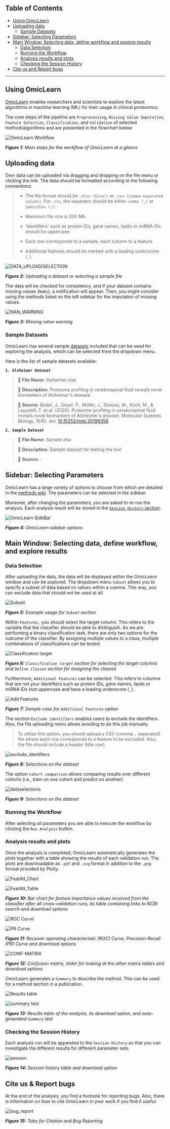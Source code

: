 ## **Table of Contents**
- [Using OmicLearn](#using-omiclearn)
- [Uploading data](#uploading-data)
  - [Sample Datasets](#sample-datasets)
- [Sidebar: Selecting Parameters](#sidebar-selecting-parameters)
- [Main Window: Selecting data, define workflow and explore results](#main-window-selecting-data-define-workflow-and-explore-results)
  - [Data Selection](#data-selection)
  - [Running the Workflow](#running-the-workflow)
  - [Analysis results and plots](#analysis-results-and-plots)
  - [Checking the Session History](#checking-the-session-history)
- [Cite us and Report bugs](#cite-us--report-bugs)

---

## Using OmicLearn
[OmicLearn](http://omiclearn.com) enables researchers and scientists to explore the latest algorithms in machine learning (ML) for their usage in clinical proteomics.

The core steps of the pipeline are  `Preprocessing`, `Missing Value Imputation`, `Feature Selection`, `Classification`, and `Validation` of selected method/algorithms and are presented in the flowchart below:

![OmicLearn Workflow](https://user-images.githubusercontent.com/49681382/91734594-cb421380-ebb3-11ea-91fa-8acc8826ae7b.png)

_**Figure 1:** Main steps for the workflow of OmicLearn at a glance_

## Uploading data

Own data can be uploaded via dragging and dropping on the file menu or clicking the link.
The data should be formatted according to the following conventions:

> - The file format should be `.xlsx (Excel)` or `.csv (Comma-separated values)`.  For `.csv`, the separator should be either `comma (,)` or `semicolon (;)`.
>
> - Maximum file size is 200 Mb.
>
> - 'Identifiers' such as protein IDs, gene names, lipids or miRNA IDs should be uppercase.
>
> - Each row corresponds to a sample, each column to a feature.
>
> - Additional features should be marked with a leading underscore (`_`).

![DATA_UPLOAD/SELECTION](https://user-images.githubusercontent.com/49681382/95564530-a0a37000-0a27-11eb-958a-41bc2f613915.png)

_**Figure 2:** Uploading a dataset or selecting a sample file_

The data will be checked for consistency, and if your dataset contains missing values (`NaNs`), a notification will appear.
Then, you might consider using the methods listed on the left sidebar for the imputation of missing values.

![NAN_WARNING](https://user-images.githubusercontent.com/49681382/95565283-9b92f080-0a28-11eb-9ba0-61fcf94f5115.png)

_**Figure 3:** Missing value warning_


### Sample Datasets

OmicLearn has several sample [datasets](https://github.com/OmicEra/OmicLearn/tree/master/data) included that can be used for exploring the analysis, which can be selected from the dropdown menu.

Here is the list of sample datasets available:

**`1. Alzheimer Dataset`**
> 📁 **File Name:** Alzheimer.xlsx
>
> 📖 **Description:** Proteome profiling in cerebrospinal fluid reveals novel biomarkers of Alzheimer's disease
>
> 🔗 **Source:** Bader, J., Geyer, P., Müller, J., Strauss, M., Koch, M., & Leypoldt, F. et al. (2020). Proteome profiling in cerebrospinal fluid reveals novel biomarkers of Alzheimer's disease. Molecular Systems Biology, 16(6). doi: [10.15252/msb.20199356](http://doi.org/10.15252/msb.20199356).

**`2. Sample Dataset`**
> 📁 **File Name:** Sample.xlsx
>
> 📖 **Description:** Sample dataset for testing the tool
>
> 🔗 **Source:** -

## Sidebar: Selecting Parameters

OmicLearn has a large variety of options to choose from which are detailed in the [methods wiki](https://github.com/OmicEra/OmicLearn/wiki/METHODS).  The parameters can be selected in the sidebar.

Moreover, after changing the parameters, you are asked to re-run the analysis. Each analysis result will be stored in the [`Session History` section](#checking-the-session-history).

![OmicLearn SideBar](https://user-images.githubusercontent.com/49681382/106890995-2c3dbc80-66fb-11eb-901a-f44fec38d69c.png)

_**Figure 4:** OmicLearn sidebar options_

## Main Window: Selecting data, define workflow, and explore results

### Data Selection

After uploading the data, the data will be displayed within the OmicLearn window and can be explored. The dropdown menu `Subset` allows you to specify a subset of data based on values within a comma. This way, you can exclude data that should not be used at all.

![Subset](https://user-images.githubusercontent.com/49681382/106892179-c0f4ea00-66fc-11eb-90bb-53595e8dc124.png)

_**Figure 5:** Example usage for `Subset` section_

Within `Features,` you should select the target column. This refers to the variable that the classifier should be able to distinguish. As we are performing a binary classification task, there are only two options for the outcome of the classifier. By assigning multiple values to a class, multiple combinations of classifications can be tested.

![Classification target](https://user-images.githubusercontent.com/49681382/106891533-dd445700-66fb-11eb-8c42-322bdcbea432.png)

_**Figure 6:** `Classification target` section for selecting the target columns and `Define classes` section for assigning the classes_

Furthermore, `Additional Features` can be selected. This refers to columns that are not your identifiers such as protein IDs, gene names, lipids or miRNA IDs (not uppercase and have a leading underscore (`_`). 

![Add Features](https://user-images.githubusercontent.com/49681382/106891702-1f6d9880-66fc-11eb-9f65-d1623a278103.png)

_**Figure 7:** Sample case for `Additional Features` option_

The section `Exclude identifiers` enables users to exclude the identifiers. Also, the file uploading menu allows avoiding to do this job manually.

> To utilize this option, you should upload a CSV (comma `,` separated) file where each row corresponds to a feature to be excluded. Also, the file should include a header (title row).

![exclude_identifiers](https://user-images.githubusercontent.com/49681382/101819569-7e68c400-3b36-11eb-9fa3-a02dbc00207b.png)

_**Figure 8:** Selections on the dataset_

The option `Cohort comparison` allows comparing results over different cohorts (i.e., train on one cohort and predict on another)

![dataselections](https://user-images.githubusercontent.com/49681382/106892120-ae7ab080-66fc-11eb-9dac-2284b5a75296.png)

_**Figure 9:** Selections on the dataset_

### Running the Workflow
After selecting all parameters you are able to execute the workflow by clicking the `Run Analysis` button.

### Analysis results and plots
Once the analysis is completed, OmicLearn automatically generates the plots together with a table showing the results of each validation run. The plots are downloadable as `.pdf` and `.svg` format in addition to the `.png` format provided by Plotly.

![FeatAtt_Chart](https://user-images.githubusercontent.com/49681382/106892562-48daf400-66fd-11eb-9b05-5d765c283267.png)

![FeatAtt_Table](https://user-images.githubusercontent.com/49681382/106892621-5ee8b480-66fd-11eb-81e6-323f5da7eb3f.png)

_**Figure 10:** Bar chart for feature importance values received from the classifier after all cross-validation runs, its table containing links to NCBI search and download options_

![ROC Curve](https://user-images.githubusercontent.com/49681382/106893284-6197d980-66fe-11eb-9a78-d1891b32aacd.png)

![PR Curve](https://user-images.githubusercontent.com/49681382/106892788-a1aa8c80-66fd-11eb-9ff7-093dfc1b643b.png)

_**Figure 11:** Receiver operating characteristic (ROC) Curve, Precision-Recall (PR) Curve and download options_

![CONF-MATRIX](https://user-images.githubusercontent.com/49681382/106892883-c56dd280-66fd-11eb-9d37-40ddc16d1e67.png)

_**Figure 12:** Confusion matrix, slider for looking at the other matrix tables and download options_

OmicLearn generates a `Summary` to describe the method. This can be used for a method section in a publication.

![Results table](https://user-images.githubusercontent.com/49681382/106892958-e3d3ce00-66fd-11eb-8896-125a726cc817.png)

![summary text](https://user-images.githubusercontent.com/49681382/106893033-0665e700-66fe-11eb-9395-3eac604aa455.png)

_**Figure 13:** Results table of the analysis, its download option, and auto-generated `Summary` text_

### Checking the Session History

Each analysis run will be appended to the `Session History` so that you can investigate the different results for different parameter sets.

![session](https://user-images.githubusercontent.com/49681382/95568625-2544bd00-0a2d-11eb-9f13-912f54b4181c.png)

_**Figure 14:** Session history table and download option_

## Cite us & Report bugs

At the end of the analysis, you find a footnote for reporting bugs. Also, there is information on how to cite OmicLearn in your work if you find it useful.

![bug_report](https://user-images.githubusercontent.com/49681382/98796034-fb136000-241b-11eb-8c12-1fe3f8b053e0.png)

_**Figure 15:** Tabs for Citation and Bug Reporting_